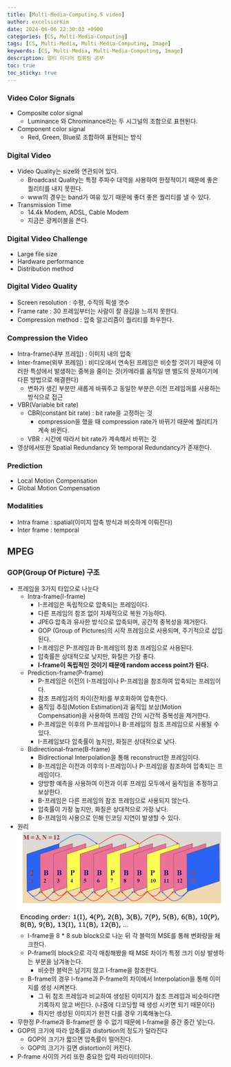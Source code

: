 ```yaml
---
title: [Multi-Media-Computing.5 video]
author: excelsiorKim
date: 2024-06-06 22:30:03 +0900
categories: [CS, Multi-Media-Computing]
tags: [CS, Multi-Media, Multi-Media-Computing, Image]
keywords: [CS, Multi-Media, Multi-Media-Computing, Image]
description: 멀티 미디어 컴퓨팅 공부
toc: true
toc_sticky: true
---
```


### Video Color Signals
- Composite color signal
  - Luminance 와 Chrominance라는 두 시그널의 조합으로 표현된다.
- Component color signal
  - Red, Green, Blue로 조합하여 표현되는 방식

### Digital Video
- Video Quality는 size와 연관되어 있다.
  - Broadcast Quality는 특정 주파수 대역을 사용하여 한정적이기 때문에 좋은 퀄리티를 내지 못한다.
  - www의 경우는 band가 여유 있기 때문에 좋더 좋은 퀄리티를 낼 수 있다.
- Transmission Time
  - 14.4k Modem, ADSL, Cable Modem
  - 지금은 광케이블을 쓴다.

### Digital Video Challenge
- Large file size
- Hardware performance
- Distribution method

### Digital Video Quality
- Screen resolution : 수평, 수직의 픽셀 갯수
- Frame rate : 30 프레임부터는 사람이 잘 끊김을 느끼지 못한다.
- Compression method : 압축 알고리즘이 퀄리티를 좌우한다.

### Compression the Video
- Intra-frame(내부 프레임) : 이미지 내의 압축
- Inter-frame(외부 프레임) : 비디오에서 연속된 프레임은 비슷할 것이기 때문에 이러한 특성에서 발생하는 중복을 줄이는 것(카메라를 움직일 땐 별도의 문제이기에 다른 방법으로 해결한다)
  - 변화가 생긴 부분만 새롭게 바꿔주고 동일한 부분은 이전 프레임꺼를 사용하는 방식으로 접근
- VBR(Variable bit rate)
  - CBR(constant bit rate) : bit rate을 고정하는 것
    - compression을 했을 때 compression rate가 바뀌기 때문에 퀄리티가 계속 바뀐다.
  - VBR : 시간에 따라서 bit rate가 계속해서 바뀌는 것
- 영상에서또한 Spatial Redundancy 와 temporal Redundancy가 존재한다.

### Prediction
- Local Motion Compensation
- Global Motion Compensation

### Modalities
- Intra frame : spatial(이미지 압축 방식과 비슷하게 이뤄진다)
- Inter frame : temporal


## MPEG
### GOP(Group Of Picture) 구조
- 프레임을 3가지 타입으로 나눈다
  - Intra-frame(I-frame)
    - I-프레임은 독립적으로 압축되는 프레임이다.
    - 다른 프레임의 참조 없이 자체적으로 복원 가능하다.
    - JPEG 압축과 유사한 방식으로 압축되며, 공간적 중복성을 제거한다.
    - GOP (Group of Pictures)의 시작 프레임으로 사용되며, 주기적으로 삽입된다.
    - I-프레임은 P-프레임과 B-프레임의 참조 프레임으로 사용된다.
    - 압축률은 상대적으로 낮지만, 화질은 가장 좋다.
    - **I-frame이 독립적인 것이기 때문에 random access point가 된다.**
  - Prediction-frame(P-frame)
    - P-프레임은 이전의 I-프레임이나 P-프레임을 참조하여 압축되는 프레임이다.
    - 참조 프레임과의 차이(잔차)를 부호화하여 압축한다.
    - 움직임 추정(Motion Estimation)과 움직임 보상(Motion Compensation)을 사용하여 프레임 간의 시간적 중복성을 제거한다.
    - P-프레임은 이후의 P-프레임이나 B-프레임의 참조 프레임으로 사용될 수 있다.
    - I-프레임보다 압축률이 높지만, 화질은 상대적으로 낮다.
  - Bidirectional-frame(B-frame)
    - Bidirectional Interpolation을 통해 reconstruct한 프레임이다.
    - B-프레임은 이전과 이후의 I-프레임이나 P-프레임을 참조하여 압축되는 프레임이다.
    - 양방향 예측을 사용하여 이전과 이후 프레임 모두에서 움직임을 추정하고 보상한다.
    - B-프레임은 다른 프레임의 참조 프레임으로 사용되지 않는다.
    - 압축률이 가장 높지만, 화질은 상대적으로 가장 낮다.
    - B-프레임의 사용으로 인해 인코딩 지연이 발생할 수 있다.
- 원리
  ![GOP](/assets/img/2024-06-06-Multi-Media-5/GOP.png)
  - I-frame을 8 \* 8 sub block으로 나눈 뒤 각 블럭의 MSE를 통해 변화량을 체크한다.
  - P-frame의 block으로 각각 매칭해봤을 때 MSE 차이가 특정 크기 이상 발생하는 부분을 남겨놓는다.
    - 비슷한 블럭은 남기지 않고 I-frame을 참조한다.
  - B-frame의 경우 I-frame과 P-frame의 차이에서 Interpolation을 통해 이미지를 생성 시켜본다.
    - 그 뒤 참조 프레임과 비교하여 생성된 이미지가 참조 프레임과 비슷하다면 기록하지 않고 버린다. (나중에 디코딩할 때 생성 시키면 되기 때문이다)
    - 하지만 생성된 이미지가 완전 다를 경우 기록해놓는다.
- 무한정 P-frame과 B-frame만 쓸 수 없기 때문에 I-frame을 중간 중간 넣는다.
- GOP의 크기에 따라 압축률과 distortion의 정도가 달라진다
  - GOP의 크기가 짧으면 압축률이 떨어진다.
  - GOP의 크기가 길면 distortion이 커진다.
- P-frame 사이의 거리 또한 중요한 입력 파라미터이다.
